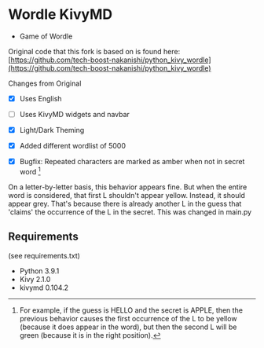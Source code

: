 # Wordle KivyMD

- Game of Wordle

Original code that this fork is based on is found here: 
[https://github.com/tech-boost-nakanishi/python_kivy_wordle](https://github.com/tech-boost-nakanishi/python_kivy_wordle)

Changes from Original
- [x] Uses English
- [ ] Uses KivyMD widgets and navbar
- [x] Light/Dark Theming
- [x] Added different wordlist of 5000
- [x] Bugfix: Repeated characters are marked as amber when not in secret word
[^1]






[^1]: For example, if the guess is HELLO and the secret is APPLE, then the previous behavior causes the first occurrence of the L to be yellow (because it does appear in the word), but then the second L will be green (because it is in the right position).

On a letter-by-letter basis, this behavior appears fine. But when the entire word is considered, that first L shouldn't appear yellow. Instead, it should appear grey. That's because there is already another L in the guess that 'claims' the occurrence of the L in the secret.
This was changed in main.py





## Requirements
(see requirements.txt)
- Python 3.9.1
- Kivy 2.1.0
- kivymd 0.104.2